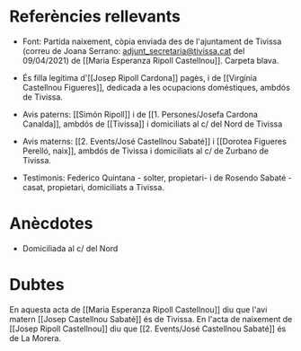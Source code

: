 # Referències rellevants
- Font: Partida naixement, còpia enviada des de l'ajuntament de Tivissa (correu de Joana Serrano: adjunt_secretaria@tivissa.cat del 09/04/2021) de [[Maria Esperanza Ripoll Castellnou]]. Carpeta blava.

-  És filla legítima d'[[Josep Ripoll Cardona]] pagès, i de [[Virgínia Castellnou Figueres]], dedicada a les ocupacions doméstiques, ambdós de Tivissa.
 
-   Avis paterns: [[Simón Ripoll]]  i de [[1. Persones/Josefa Cardona Canalda]], ambdós de [[Tivissa]] i domiciliats al c/ del Nord de Tivissa
 -  Avis materns: [[2. Events/José Castellnou Sabaté]]  i [[Dorotea Figueres Perelló, naix]], ambdós de Tivissa i domiciliats al c/ de Zurbano de Tivissa.

- Testimonis:  Federico Quintana - solter, propietari- i de Rosendo Sabaté -casat, propietari, domiciliats a Tivissa.

# Anècdotes
-  Domiciliada al c/ del Nord
 
# Dubtes
En aquesta acta de [[Maria Esperanza Ripoll Castellnou]] diu que l'avi matern [[Josep Castellnou Sabaté]] és de Tivissa. En l'acta de naixement de [[Josep Ripoll Castellnou]] diu que [[2. Events/José Castellnou Sabaté]] és de La Morera.